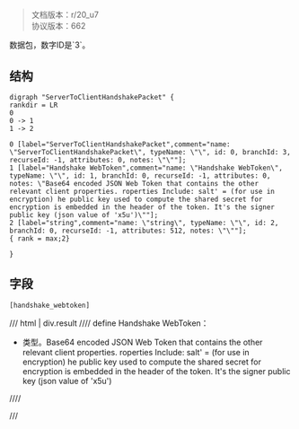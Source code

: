 # <!-- md:samp ServerToClientHandshakePacket -->

> 文档版本：r/20_u7<br/>协议版本：662

<!-- md:samp ServerToClientHandshakePacket -->数据包，数字ID是`3`。

## 结构

```viz
digraph "ServerToClientHandshakePacket" {
rankdir = LR
0
0 -> 1
1 -> 2

0 [label="ServerToClientHandshakePacket",comment="name: \"ServerToClientHandshakePacket\", typeName: \"\", id: 0, branchId: 3, recurseId: -1, attributes: 0, notes: \"\""];
1 [label="Handshake WebToken",comment="name: \"Handshake WebToken\", typeName: \"\", id: 1, branchId: 0, recurseId: -1, attributes: 0, notes: \"Base64 encoded JSON Web Token that contains the other relevant client properties. roperties Include: salt' = (for use in encryption) he public key used to compute the shared secret for encryption is embedded in the header of the token. It's the signer public key (json value of 'x5u')\""];
2 [label="string",comment="name: \"string\", typeName: \"\", id: 2, branchId: 0, recurseId: -1, attributes: 512, notes: \"\""];
{ rank = max;2}

}

```

## 字段

```title='ServerToClientHandshakePacket'
[handshake_webtoken]
```

/// html | div.result
//// define
Handshake WebToken：[<!-- md:samp string -->](../types/string.md)

- <!-- md:samp string -->类型。Base64 encoded JSON Web Token that contains the other relevant client properties. roperties Include: salt' = (for use in encryption) he public key used to compute the shared secret for encryption is embedded in the header of the token. It's the signer public key (json value of 'x5u')


////

///

